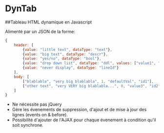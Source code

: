 DynTab
======

##Tableau HTML dynamique en Javascript

Alimenté par un JSON de la forme:
```js
{
	header: [
		{value: "little text", dataType: "text"},
		{value: "big text", dataType: "descr"},
		{value: "yes/no", dataType: "bool"},
		{value: "drop down list", dataType: "ddl", values: ["value1", "value2", "defaultVal", "value3"]},
		{value: "never display", dataType: "lineId"}
	],
	body: [
		["blablabla", "very big blablabla", 1, "defaultVal", "id1"],
		["other text", "very VERY big blablabla...", 0, "value3", "id2"]
	]
}
```

* Ne nécessite pas jQuery
* Gère les évenements de suppression, d'ajout et de mise à jour des lignes (events on & before).
* Possibilité d'ajouter de l'AJAX pour chaque évenement à condition qu'il soit synchrone.
